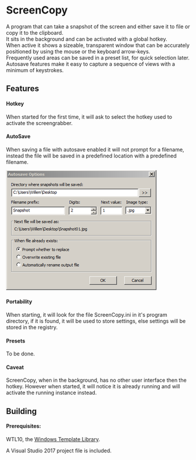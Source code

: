 # ScreenCopy
A program that can take a snapshot of the screen and either save it to file or copy it to the clipboard.  
It sits in the background and can be activated with a global hotkey.  
When active it shows a sizeable, transparent window that can be accurately positioned by using the mouse or the keyboard arrow-keys.  
Frequently used areas can be saved in a preset list, for quick selection later.  
Autosave features make it easy to capture a sequence of views with a minimum of keystrokes.  




## Features
#### Hotkey
When started for the first time, it will ask to select the hotkey used to activate the screengrabber.

#### AutoSave
When saving a file with autosave enabled it will not prompt for a filename, instead the file will be saved in a predefined location with a predefined filename.

![Autosave](images/autosave.png)

#### Portability
When starting, it will look for the file ScreenCopy.ini in it's program directory, if it is found, it will be used to store settings, else settings will be stored in the registry. 

#### Presets
To be done.

#### Caveat
ScreenCopy, when in the background, has no other user interface then the hotkey.
However when started, it will notice it is already running and will activate the running instance instead.

## Building

#### Prerequisites:

WTL10, the [Windows Template Library](https://sourceforge.net/projects/wtl/).

A Visual Studio 2017 project file is included.
